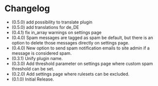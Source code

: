 # Changelog

* (0.5.0) add possibility to translate plugin
* (0.5.0) add translations for de_DE
* (0.4.1) fix in_array warnings on settings page
* (0.4.0) Spam messages are tagged as spam be default, but there is an option to delete those messages directly on settings page.
* (0.4.0) New option to send spam notification emails to site admin if a message is considered spam.
* (0.3.1) Unify plugin name.
* (0.3.0) Add threshold parameter on settings page where custom spam threshold can be set.
* (0.2.0) Add settings page where rulesets can be excluded.
* (0.1.0) Initial Release.